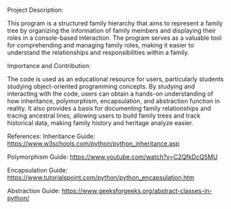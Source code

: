 Project Description:

 This program is a structured family hierarchy that aims to represent a family tree by organizing the information of family members and displaying their roles in a console-based interaction. The program serves as a valuable tool for comprehending and managing family roles, making it easier to understand the relationships and responsibilities within a family.



 
Importance and Contribution:

The code is used as an educational resource for users, particularly students studying object-oriented programming concepts. By studying and interacting with the code, users can obtain a hands-on understanding of how inheritance, polymorphism, encapsulation, and abstraction function in reality. It also provides a basis for documenting family relationships and tracing ancestral lines, allowing users to build family trees and track historical data, making family history and heritage analyze easier.



References:
Inheritance Guide: https://www.w3schools.com/python/python_inheritance.asp

Polymorphism Guide: https://www.youtube.com/watch?v=C2QfkDcQ5MU

Encapsulation Guide: https://www.tutorialspoint.com/python/python_encapsulation.htm

Abstraction Guide: https://www.geeksforgeeks.org/abstract-classes-in-python/
